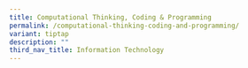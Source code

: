 ```yaml
---
title: Computational Thinking, Coding & Programming
permalink: /computational-thinking-coding-and-programming/
variant: tiptap
description: ""
third_nav_title: Information Technology
---
```

<p></p>